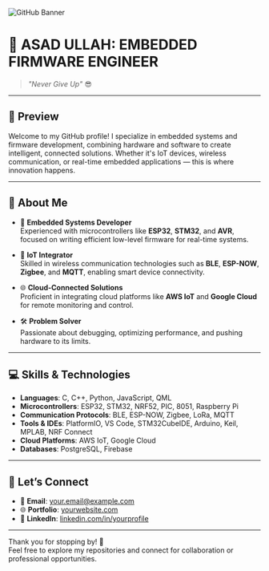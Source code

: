 ![GitHub Banner](./banner.png) <!-- Replace with your banner image filename -->

# 👋 ASAD ULLAH: EMBEDDED FIRMWARE ENGINEER

> *"Never Give Up"* 😎

---

## 📸 Preview

Welcome to my GitHub profile! I specialize in embedded systems and firmware development, combining hardware and software to create intelligent, connected solutions. Whether it's IoT devices, wireless communication, or real-time embedded applications — this is where innovation happens.

---

## 🔧 About Me

- 🎯 **Embedded Systems Developer**  
   Experienced with microcontrollers like **ESP32**, **STM32**, and **AVR**, focused on writing efficient low-level firmware for real-time systems.

- 📡 **IoT Integrator**  
   Skilled in wireless communication technologies such as **BLE**, **ESP-NOW**, **Zigbee**, and **MQTT**, enabling smart device connectivity.

- 🌐 **Cloud-Connected Solutions**  
   Proficient in integrating cloud platforms like **AWS IoT** and **Google Cloud** for remote monitoring and control.

- 🛠 **Problem Solver**  
   Passionate about debugging, optimizing performance, and pushing hardware to its limits.

---

## 💻 Skills & Technologies

- **Languages**: C, C++, Python, JavaScript, QML  
- **Microcontrollers**: ESP32, STM32, NRF52, PIC, 8051, Raspberry Pi  
- **Communication Protocols**: BLE, ESP-NOW, Zigbee, LoRa, MQTT  
- **Tools & IDEs**: PlatformIO, VS Code, STM32CubeIDE, Arduino, Keil, MPLAB, NRF Connect  
- **Cloud Platforms**: AWS IoT, Google Cloud  
- **Databases**: PostgreSQL, Firebase  

---

## 🔗 Let’s Connect

- 📧 **Email**: your.email@example.com  
- 🌐 **Portfolio**: [yourwebsite.com](https://yourwebsite.com)  
- 💼 **LinkedIn**: [linkedin.com/in/yourprofile](https://linkedin.com/in/yourprofile)  

---

Thank you for stopping by! 🚀  
Feel free to explore my repositories and connect for collaboration or professional opportunities.
